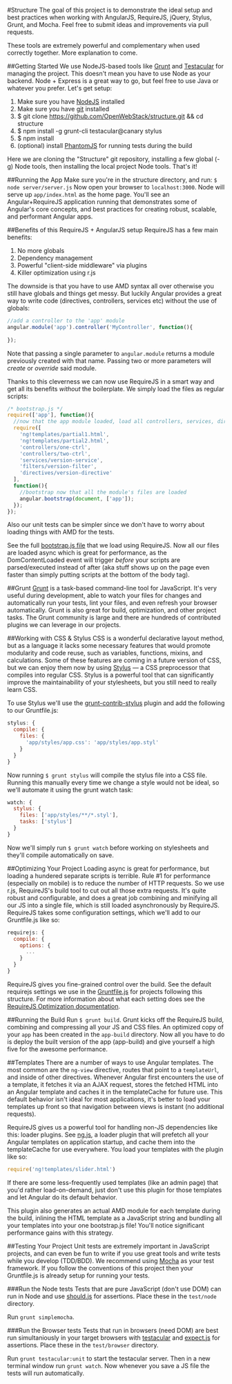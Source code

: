 #Structure
The goal of this project is to demonstrate the ideal setup and best practices when working with AngularJS, RequireJS, jQuery, Stylus, Grunt, and Mocha. Feel free to submit ideas and improvements via pull requests. 

These tools are extremely powerful and complementary when used correctly together. More explanation to come. 

##Getting Started
We use NodeJS-based tools like [Grunt](http://gruntjs.com/) and [Testacular](http://vojtajina.github.com/testacular/) for managing the project. This doesn't mean you have to use Node as your backend. Node + Express is a great way to go, but feel free to use Java or whatever you prefer. Let's get setup:

1. Make sure you have [NodeJS](http://nodejs.org/) installed
2. Make sure you have [git](http://git-scm.com/book/en/Getting-Started-Installing-Git) installed
3. $ git clone https://github.com/OpenWebStack/structure.git && cd structure
4. $ npm install -g grunt-cli testacular@canary stylus
5. $ npm install
6. (optional) install [PhantomJS](http://phantomjs.org/) for running tests during the build

Here we are cloning the "Structure" git repository, installing a few global (-g) Node tools, then installing the local project Node tools. That's it!

##Running the App
Make sure you're in the structure directory, and run:
`$ node server/server.js`
Now open your browser to `localhost:3000`. Node will serve up `app/index.html` as the home page. You'll see an Angular+RequireJS application running that demonstrates some of Angular's core concepts, and best practices for creating robust, scalable, and performant Angular apps.

##Benefits of this RequireJS + AngularJS setup
RequireJS has a few main benefits:
1. No more globals
2. Dependency management
3. Powerful "client-side middleware" via plugins
3. Killer optimization using r.js

The downside is that you have to use AMD syntax all over otherwise you still have globals and things get messy. But luckily Angular provides a great way to write code (directives, controllers, services etc) without the use of globals:

```js
//add a controller to the 'app' module
angular.module('app').controller('MyController', function(){
  
});
```

Note that passing a single parameter to `angular.module` returns a module previously created with that name. Passing two or more parameters will *create* or *override* said module.

Thanks to this cleverness we can now use RequireJS in a smart way and get all its benefits *without* the boilerplate. We simply load the files as regular scripts:

```js
/* bootstrap.js */
require(['app'], function(){
  //now that the app module loaded, load all controllers, services, directives, etc
  require([
    'ng!templates/partial1.html',
    'ng!templates/partial2.html',
    'controllers/one-ctrl', 
    'controllers/two-ctrl',
    'services/version-service', 
    'filters/version-filter',
    'directives/version-directive'
  ], 
  function(){
    //bootstrap now that all the module's files are loaded
    angular.bootstrap(document, ['app']);
  });
});
```

Also our unit tests can be simpler since we don't have to worry about loading things with AMD for the tests. 

See the full [bootstrap.js file](https://github.com/OpenWebStack/structure/blob/master/app/js/bootstrap.js) that we load using RequireJS. 
Now all our files are loaded async which is great for performance, as the DomContentLoaded event will trigger *before* your scripts are parsed/executed instead of after (aka stuff shows up on the page even faster than simply putting scripts at the bottom of the body tag).

##Grunt
[Grunt](http://gruntjs.com/) is a task-based command-line tool for JavaScript. It's very useful during development, able to watch your files for changes and automatically run your tests, lint your files, and even refresh your browser automatically. Grunt is also great for build, optimization, and other project tasks. The Grunt community is large and there are hundreds of contributed plugins we can leverage in our projects. 

##Working with CSS & Stylus
CSS is a wonderful declarative layout method, but as a language it lacks some necessary features that would promote modularity and code reuse, such as variables, functions, mixins, and calculations. Some of these features are coming in a future version of CSS, but we can enjoy them now by using [Stylus](http://learnboost.github.com/stylus/) — a CSS preprocessor that compiles into regular CSS. Stylus is a powerful tool that can significantly improve the maintainability of your stylesheets, but you still need to really learn CSS.

To use Stylus we'll use the [grunt-contrib-stylus](https://github.com/gruntjs/grunt-contrib-stylus/) plugin and add the following to our Gruntfile.js:

```js
stylus: {
  compile: {
    files: {
      'app/styles/app.css': 'app/styles/app.styl'
    }
  }
}
```
Now running `$ grunt stylus` will compile the stylus file into a CSS file. Running this manually every time we change a style would not be ideal, so we'll automate it using the grunt watch task:

```js
watch: {
  stylus: {
    files: ['app/styles/**/*.styl'],
    tasks: ['stylus']
  }
}
```

Now we'll simply run `$ grunt watch` before working on stylesheets and they'll compile automatically on save. 

##Optimizing Your Project
Loading async is great for performance, but loading a hundered separate scripts is terrible. Rule #1 for performance (especially on mobile) is to reduce the number of HTTP requests. So we use r.js, RequireJS's build tool to cut out all those extra requests. It's quite robust and configurable, and does a great job combining and minifying all our JS into a single file, which is still loaded asynchronously by RequireJS. RequireJS takes some configuration settings, which we'll add to our Gruntfile.js like so:

```js
requirejs: {
  compile: {
    options: {
      ...
    }
  }
}
```

RequireJS gives you fine-grained control over the build. See the default requirejs settings we use in the [Gruntfile.js](https://github.com/OpenWebStack/structure/blob/master/Gruntfile.js) for projects following this structure. For more information about what each setting does see the [RequireJS Optimization documentation](http://requirejs.org/docs/optimization.html).

##Running the Build
Run `$ grunt build`. Grunt kicks off the RequireJS build, combining and compressing all your JS and CSS files. An optimized copy of your `app` has been created in the `app-build` directory. Now all you have to do is deploy the built version of the app (app-build) and give yourself a high five for the awesome performance.

##Templates
There are a number of ways to use Angular templates. The most common are the `ng-view` directive, routes that point to a `templateUrl`, and inside of other directives. Whenever Angular first encounters the use of a template, it fetches it via an AJAX request, stores the fetched HTML into an Angular template and caches it in the templateCache for future use. This default behavior isn't ideal for most applications, it's better to load your templates up front so that navigation between views is instant (no additional requests). 

RequireJS gives us a powerful tool for handling non-JS dependencies like this: loader plugins. See [ng.js](https://github.com/OpenWebStack/structure/blob/master/app/js/lib/ng.js), a loader plugin that will prefetch all your Angular templates on application startup, and cache them into the templateCache for use everywhere. You load your templates with the plugin like so:

```js
require('ng!templates/slider.html')
```

If there are some less-frequently used templates (like an admin page) that you'd rather load-on-demand, just don't use this plugin for those templates and let Angular do its default behavior. 

This plugin also generates an actual AMD module for each template during the build, inlining the HTML template as a JavaScript string and bundling all your templates into your one bootstrap.js file! You'll notice significant performance gains with this strategy.

##Testing Your Project
Unit tests are extremely important in JavaScript projects, and can even be fun to write if you use great tools and write tests while you develop (TDD/BDD). We recommend using [Mocha](http://visionmedia.github.com/mocha/) as your test framework. If you follow the conventions of this project then your Gruntfile.js is already setup for running your tests.

###Run the Node tests
Tests that are pure JavaScript (don't use DOM) can run in Node and use [should.js](https://github.com/visionmedia/should.js/) for assertions. Place these in the `test/node` directory.

Run `grunt simplemocha`.

###Run the Browser tests
Tests that run in browsers (need DOM) are best run simultaniously in your target browsers with [testacular](http://vojtajina.github.com/testacular/) and [expect.js](https://github.com/LearnBoost/expect.js) for assertions. Place these in the `test/browser` directory.

Run `grunt testacular:unit` to start the testacular server. Then in a new terminal window run `grunt watch`. Now whenever you save a JS file the tests will run automatically.